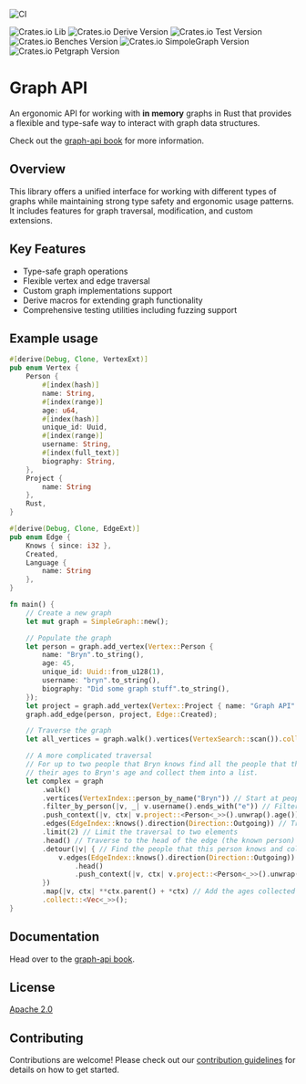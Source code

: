 ![CI](https://github.com/BrynCooke/graph-api/actions/workflows/continuous-integration.yml/badge.svg)

![Crates.io Lib](https://img.shields.io/crates/v/graph-api-lib?label=graph-api-lib)
![Crates.io Derive Version](https://img.shields.io/crates/v/graph-api-derive?label=graph-api-derive)
![Crates.io Test Version](https://img.shields.io/crates/v/graph-api-test?label=graph-api-test)
![Crates.io Benches Version](https://img.shields.io/crates/v/graph-api-benches?label=graph-api-benches)
![Crates.io SimpoleGraph Version](https://img.shields.io/crates/v/graph-api-simplegraph?label=graph-api-simplegraph)
![Crates.io Petgraph Version](https://img.shields.io/crates/v/graph-api-petgraph?label=graph-api-petgraph)

# Graph API

An ergonomic API for working with **in memory** graphs in Rust that provides a flexible and type-safe way to interact
with graph data
structures.

Check out the [graph-api book](https://bryncooke.github.io/graph-api/) for more information.

## Overview

This library offers a unified interface for working with different types of graphs while maintaining strong type safety
and ergonomic usage patterns. It includes features for graph traversal, modification, and custom extensions.

## Key Features

- Type-safe graph operations
- Flexible vertex and edge traversal
- Custom graph implementations support
- Derive macros for extending graph functionality
- Comprehensive testing utilities including fuzzing support

## Example usage

```rust
#[derive(Debug, Clone, VertexExt)]
pub enum Vertex {
    Person {
        #[index(hash)]
        name: String,
        #[index(range)]
        age: u64,
        #[index(hash)]
        unique_id: Uuid,
        #[index(range)]
        username: String,
        #[index(full_text)]
        biography: String,
    },
    Project {
        name: String
    },
    Rust,
}

#[derive(Debug, Clone, EdgeExt)]
pub enum Edge {
    Knows { since: i32 },
    Created,
    Language {
        name: String
    },
}

fn main() {
    // Create a new graph
    let mut graph = SimpleGraph::new();

    // Populate the graph
    let person = graph.add_vertex(Vertex::Person {
        name: "Bryn".to_string(),
        age: 45,
        unique_id: Uuid::from_u128(1),
        username: "bryn".to_string(),
        biography: "Did some graph stuff".to_string(),
    });
    let project = graph.add_vertex(Vertex::Project { name: "Graph API".to_string() });
    graph.add_edge(person, project, Edge::Created);

    // Traverse the graph
    let all_vertices = graph.walk().vertices(VertexSearch::scan()).collect::<Vec<_>>();

    // A more complicated traversal
    // For up to two people that Bryn knows find all the people that they know and add
    // their ages to Bryn's age and collect them into a list.
    let complex = graph
        .walk()
        .vertices(VertexIndex::person_by_name("Bryn")) // Start at people named Bryn
        .filter_by_person(|v, _| v.username().ends_with("e")) // Filter by username ending with e
        .push_context(|v, ctx| v.project::<Person<_>>().unwrap().age()) // Stash the age in the context
        .edges(EdgeIndex::knows().direction(Direction::Outgoing)) // Traverse to knows
        .limit(2) // Limit the traversal to two elements
        .head() // Traverse to the head of the edge (the known person) 
        .detour(|v| { // Find the people that this person knows and collect their ages
            v.edges(EdgeIndex::knows().direction(Direction::Outgoing))
                .head()
                .push_context(|v, ctx| v.project::<Person<_>>().unwrap().age())
        })
        .map(|v, ctx| **ctx.parent() + *ctx) // Add the ages collected during the traversal 
        .collect::<Vec<_>>();
}

```

## Documentation

Head over to the [graph-api book](https://bryncooke.github.io/graph-api/).

## License

[Apache 2.0](./LICENSE)

## Contributing

Contributions are welcome! Please check out our [contribution guidelines](CONTRIBUTING.md) for details on how to get
started.



